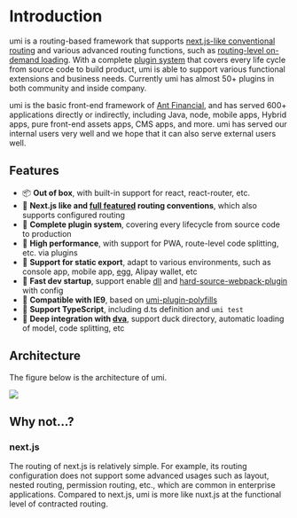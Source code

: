 # Introduction

umi is a routing-based framework that supports [next.js-like conventional routing](https://umijs.org/guide/router.html) and various advanced routing functions, such as [routing-level on-demand loading](https://umijs.org/en/plugin/umi-plugin-react.html#dynamicimport). With a complete [plugin system](https://umijs.org/plugin/) that covers every life cycle from source code to build product, umi is able to support various functional extensions and business needs. Currently umi has almost 50+ plugins in both community and inside company.

umi is the basic front-end framework of [Ant Financial](https://www.antfin.com/), and has served 600+ applications directly or indirectly, including Java, node, mobile apps, Hybrid apps, pure front-end assets apps, CMS apps, and more. umi has served our internal users very well and we hope that it can also serve external users well.

## Features

* 📦 **Out of box**, with built-in support for react, react-router, etc.
* 🏈 **Next.js like and [full featured](./router.html) routing conventions**, which also supports configured routing
* 🎉 **Complete plugin system**, covering every lifecycle from source code to production
* 🚀 **High performance**, with support for PWA, route-level code splitting, etc. via plugins
* 💈 **Support for static export**, adapt to various environments, such as console app, mobile app, [egg](https://github.com/eggjs/egg), Alipay wallet, etc
* 🚄 **Fast dev startup**, support enable [dll](../plugin/umi-plugin-react.html#dll) and [hard-source-webpack-plugin](../plugin/umi-plugin-react.html#hardSource) with config
* 🐠 **Compatible with IE9**, based on [umi-plugin-polyfills](../plugin/umi-plugin-react.html#polyfills)
* 🍁 **Support TypeScript**, including d.ts definition and `umi test`
* 🌴 **Deep integration with [dva](https://dvajs.com/)**, support duck directory, automatic loading of model, code splitting, etc

## Architecture

The figure below is the architecture of umi.

<img src="https://gw.alipayobjects.com/zos/rmsportal/zvfEXesXdgTzWYZCuHLe.png" />

## Why not...?

### next.js

The routing of next.js is relatively simple. For example, its routing configuration does not support some advanced usages such as layout, nested routing, permission routing, etc., which are common in enterprise applications. Compared to next.js, umi is more like nuxt.js at the functional level of contracted routing.

